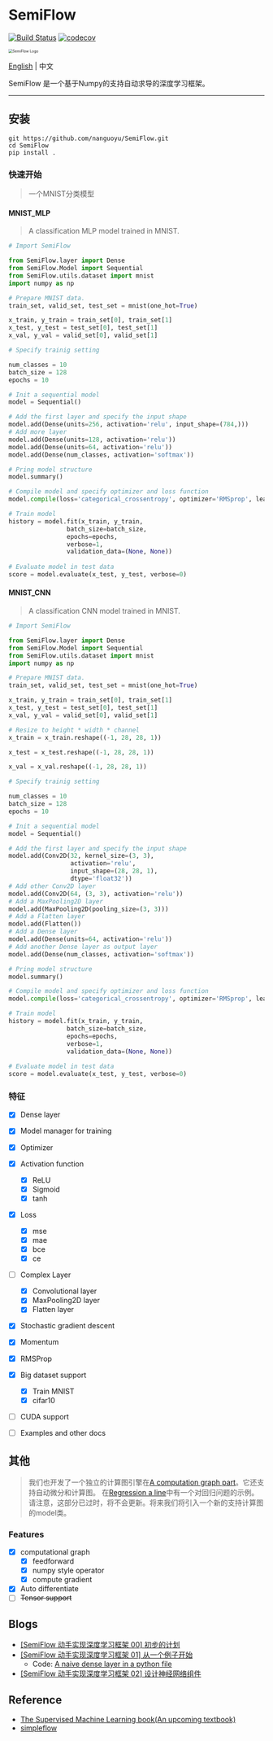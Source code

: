 

# SemiFlow
[![Build Status](https://travis-ci.com/nanguoyu/SemiFlow.svg?branch=master)](https://travis-ci.com/nanguoyu/SemiFlow)
[![codecov](https://codecov.io/gh/nanguoyu/SemiFlow/branch/master/graph/badge.svg)](https://codecov.io/gh/nanguoyu/SemiFlow)

<img src="./.github/SemiFlow.png" alt="SemiFlow Logo" style="zoom:50%;" />

[English](README.md) | 中文

SemiFlow 是一个基于Numpy的支持自动求导的深度学习框架。

------

## 安装

``` 
git https://github.com/nanguoyu/SemiFlow.git
cd SemiFlow
pip install .
```

### 快速开始

> 一个MNIST分类模型

#### MNIST_MLP
> A classification MLP model trained in MNIST.

``` Python 
# Import SemiFlow

from SemiFlow.layer import Dense
from SemiFlow.Model import Sequential
from SemiFlow.utils.dataset import mnist
import numpy as np

# Prepare MNIST data.
train_set, valid_set, test_set = mnist(one_hot=True)

x_train, y_train = train_set[0], train_set[1]
x_test, y_test = test_set[0], test_set[1]
x_val, y_val = valid_set[0], valid_set[1]

# Specify trainig setting

num_classes = 10
batch_size = 128
epochs = 10

# Init a sequential model
model = Sequential()

# Add the first layer and specify the input shape
model.add(Dense(units=256, activation='relu', input_shape=(784,)))
# Add more layer
model.add(Dense(units=128, activation='relu'))
model.add(Dense(units=64, activation='relu'))
model.add(Dense(num_classes, activation='softmax'))

# Pring model structure
model.summary()

# Compile model and specify optimizer and loss function
model.compile(loss='categorical_crossentropy', optimizer='RMSprop', learning_rate=0.05)

# Train model
history = model.fit(x_train, y_train,
                batch_size=batch_size,
                epochs=epochs,
                verbose=1,
                validation_data=(None, None))
                
# Evaluate model in test data 
score = model.evaluate(x_test, y_test, verbose=0)

```

#### MNIST_CNN
> A classification CNN model trained in MNIST.

``` Python 
# Import SemiFlow

from SemiFlow.layer import Dense
from SemiFlow.Model import Sequential
from SemiFlow.utils.dataset import mnist
import numpy as np

# Prepare MNIST data.
train_set, valid_set, test_set = mnist(one_hot=True)

x_train, y_train = train_set[0], train_set[1]
x_test, y_test = test_set[0], test_set[1]
x_val, y_val = valid_set[0], valid_set[1]

# Resize to height * width * channel
x_train = x_train.reshape((-1, 28, 28, 1))

x_test = x_test.reshape((-1, 28, 28, 1))

x_val = x_val.reshape((-1, 28, 28, 1))

# Specify trainig setting

num_classes = 10
batch_size = 128
epochs = 10

# Init a sequential model
model = Sequential()

# Add the first layer and specify the input shape
model.add(Conv2D(32, kernel_size=(3, 3),
                 activation='relu',
                 input_shape=(28, 28, 1),
                 dtype='float32'))
# Add other Conv2D layer
model.add(Conv2D(64, (3, 3), activation='relu'))
# Add a MaxPooling2D layer
model.add(MaxPooling2D(pooling_size=(3, 3)))
# Add a Flatten layer
model.add(Flatten())
# Add a Dense layer
model.add(Dense(units=64, activation='relu'))
# Add another Dense layer as output layer
model.add(Dense(num_classes, activation='softmax'))

# Pring model structure
model.summary()

# Compile model and specify optimizer and loss function
model.compile(loss='categorical_crossentropy', optimizer='RMSprop', learning_rate=0.05)

# Train model
history = model.fit(x_train, y_train,
                batch_size=batch_size,
                epochs=epochs,
                verbose=1,
                validation_data=(None, None))
                
# Evaluate model in test data 
score = model.evaluate(x_test, y_test, verbose=0)

```




### 特征
- [x] Dense layer
- [x] Model manager for training
- [x] Optimizer
- [x] Activation function
    - [x] ReLU
    - [x] Sigmoid
    - [x] tanh
- [x] Loss
    - [x] mse
    - [x] mae
    - [x] bce
    - [x] ce
- [ ] Complex Layer
    - [x] Convolutional layer
    - [x] MaxPooling2D layer
    - [x] Flatten layer
- [x] Stochastic gradient descent
- [x] Momentum
- [x] RMSProp
- [x] Big dataset support
    - [x] Train MNIST
    - [x] cifar10
- [ ] CUDA support
- [ ] Examples and other docs


## 其他

>我们也开发了一个独立的计算图引擎在[A computation graph part](SemiFlow/engine)。它还支持自动微分和计算图。 
>在[Regression a line](tests/test_engine_compute_gradients.py)中有一个对回归问题的示例。
>请注意，这部分已过时，将不会更新。将来我们将引入一个新的支持计算图的model类。

### Features
- [x] computational graph
    - [x] feedforward
    - [x] numpy style operator
    - [x] compute gradient
- [x] Auto differentiate
- [ ] <del>Tensor support</del>

## Blogs
 - [[SemiFlow 动手实现深度学习框架 00] 初步的计划](https://www.nanguoyu.com/semiflow-00)
 - [[SemiFlow 动手实现深度学习框架 01] 从一个例子开始](https://www.nanguoyu.com/semiflow-01)
     - Code: [A naive dense layer in a python file](./NaiveExample)
 - [[SemiFlow 动手实现深度学习框架 02] 设计神经网络组件](https://www.nanguoyu.com/semiflow-02)

## Reference
- [The Supervised Machine Learning book(An upcoming textbook)](http://smlbook.org/)
- [simpleflow](https://github.com/PytLab/simpleflow)
